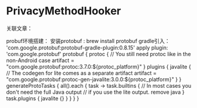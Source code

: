 # PrivacyMethodHooker
关联文章：


probuf环境搭建：
    安装protobuf : brew install protobuf
    gradle引入：
    'com.google.protobuf:protobuf-gradle-plugin:0.8.15'
    apply plugin: 'com.google.protobuf'
    protobuf {
        protoc {
            // You still need protoc like in the non-Android case
            artifact = "com.google.protobuf:protoc:3.7.0:${protoc_platform}"
        }
        plugins {
            javalite {
                // The codegen for lite comes as a separate artifact
                artifact = "com.google.protobuf:protoc-gen-javalite:3.0.0:${protoc_platform}"
            }
        }
        generateProtoTasks {
            all().each { task ->
                task.builtins {
                    // In most cases you don't need the full Java output
                    // if you use the lite output.
                    remove java
                }
                task.plugins {
                    javalite {}
                }
            }
        }
    }
